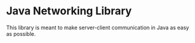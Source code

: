 # Java Networking Library
This library is meant to make server-client communication in Java as easy as possible. 

